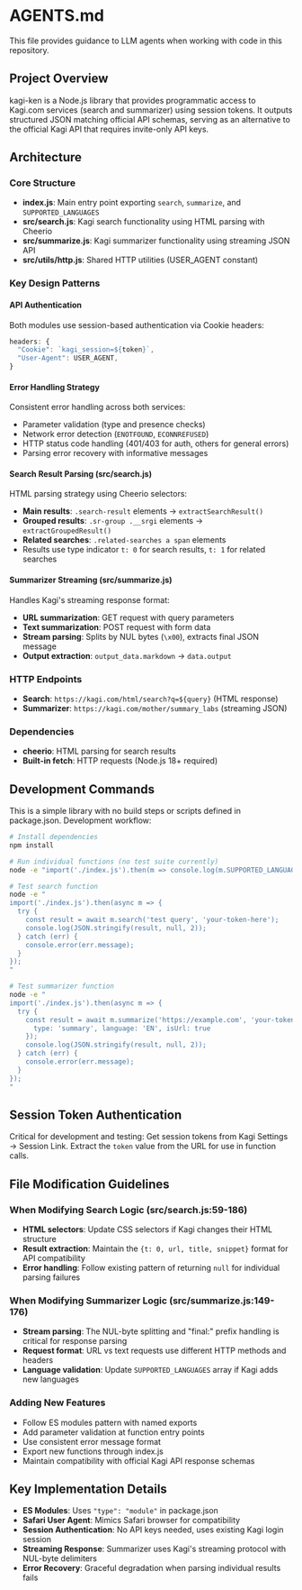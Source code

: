 # AGENTS.md

This file provides guidance to LLM agents when working with code in this repository.

## Project Overview

kagi-ken is a Node.js library that provides programmatic access to Kagi.com services (search and summarizer) using session tokens. It outputs structured JSON matching official API schemas, serving as an alternative to the official Kagi API that requires invite-only API keys.

## Architecture

### Core Structure
- **index.js**: Main entry point exporting `search`, `summarize`, and `SUPPORTED_LANGUAGES`
- **src/search.js**: Kagi search functionality using HTML parsing with Cheerio
- **src/summarize.js**: Kagi summarizer functionality using streaming JSON API
- **src/utils/http.js**: Shared HTTP utilities (USER_AGENT constant)

### Key Design Patterns

#### API Authentication
Both modules use session-based authentication via Cookie headers:
```javascript
headers: {
  "Cookie": `kagi_session=${token}`,
  "User-Agent": USER_AGENT,
}
```

#### Error Handling Strategy
Consistent error handling across both services:
- Parameter validation (type and presence checks)
- Network error detection (`ENOTFOUND`, `ECONNREFUSED`)
- HTTP status code handling (401/403 for auth, others for general errors)
- Parsing error recovery with informative messages

#### Search Result Parsing (src/search.js)
HTML parsing strategy using Cheerio selectors:
- **Main results**: `.search-result` elements → `extractSearchResult()`
- **Grouped results**: `.sr-group .__srgi` elements → `extractGroupedResult()`
- **Related searches**: `.related-searches a span` elements
- Results use type indicator `t: 0` for search results, `t: 1` for related searches

#### Summarizer Streaming (src/summarize.js)
Handles Kagi's streaming response format:
- **URL summarization**: GET request with query parameters
- **Text summarization**: POST request with form data
- **Stream parsing**: Splits by NUL bytes (`\x00`), extracts final JSON message
- **Output extraction**: `output_data.markdown` → `data.output`

### HTTP Endpoints
- **Search**: `https://kagi.com/html/search?q=${query}` (HTML response)
- **Summarizer**: `https://kagi.com/mother/summary_labs` (streaming JSON)

### Dependencies
- **cheerio**: HTML parsing for search results
- **Built-in fetch**: HTTP requests (Node.js 18+ required)

## Development Commands

This is a simple library with no build steps or scripts defined in package.json. Development workflow:

```bash
# Install dependencies
npm install

# Run individual functions (no test suite currently)
node -e "import('./index.js').then(m => console.log(m.SUPPORTED_LANGUAGES))"

# Test search function
node -e "
import('./index.js').then(async m => {
  try {
    const result = await m.search('test query', 'your-token-here');
    console.log(JSON.stringify(result, null, 2));
  } catch (err) {
    console.error(err.message);
  }
});
"

# Test summarizer function
node -e "
import('./index.js').then(async m => {
  try {
    const result = await m.summarize('https://example.com', 'your-token', {
      type: 'summary', language: 'EN', isUrl: true
    });
    console.log(JSON.stringify(result, null, 2));
  } catch (err) {
    console.error(err.message);
  }
});
"
```

## Session Token Authentication

Critical for development and testing: Get session tokens from Kagi Settings → Session Link. Extract the `token` value from the URL for use in function calls.

## File Modification Guidelines

### When Modifying Search Logic (src/search.js:59-186)
- **HTML selectors**: Update CSS selectors if Kagi changes their HTML structure
- **Result extraction**: Maintain the `{t: 0, url, title, snippet}` format for API compatibility
- **Error handling**: Follow existing pattern of returning `null` for individual parsing failures

### When Modifying Summarizer Logic (src/summarize.js:149-176)
- **Stream parsing**: The NUL-byte splitting and "final:" prefix handling is critical for response parsing
- **Request format**: URL vs text requests use different HTTP methods and headers
- **Language validation**: Update `SUPPORTED_LANGUAGES` array if Kagi adds new languages

### Adding New Features
- Follow ES modules pattern with named exports
- Add parameter validation at function entry points
- Use consistent error message format
- Export new functions through index.js
- Maintain compatibility with official Kagi API response schemas

## Key Implementation Details

- **ES Modules**: Uses `"type": "module"` in package.json
- **Safari User Agent**: Mimics Safari browser for compatibility
- **Session Authentication**: No API keys needed, uses existing Kagi login session
- **Streaming Response**: Summarizer uses Kagi's streaming protocol with NUL-byte delimiters
- **Error Recovery**: Graceful degradation when parsing individual results fails
